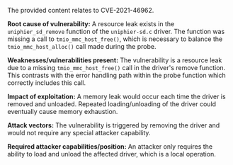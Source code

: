 The provided content relates to CVE-2021-46962.

**Root cause of vulnerability:**
A resource leak exists in the `uniphier_sd_remove` function of the `uniphier-sd.c` driver. The function was missing a call to `tmio_mmc_host_free()`, which is necessary to balance the `tmio_mmc_host_alloc()` call made during the probe.

**Weaknesses/vulnerabilities present:**
The vulnerability is a resource leak due to a missing `tmio_mmc_host_free()` call in the driver's remove function. This contrasts with the error handling path within the probe function which correctly includes this call.

**Impact of exploitation:**
A memory leak would occur each time the driver is removed and unloaded. Repeated loading/unloading of the driver could eventually cause memory exhaustion.

**Attack vectors:**
The vulnerability is triggered by removing the driver and would not require any special attacker capability.

**Required attacker capabilities/position:**
An attacker only requires the ability to load and unload the affected driver, which is a local operation.